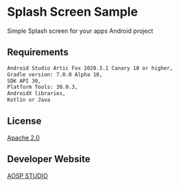 # Splash Screen Sample
Simple Splash screen for your apps Android project

## Requirements
```bash
Android Studio Artic Fox 2020.3.1 Canary 10 or higher,
Gradle version: 7.0.0 Alpha 10,
SDK API 30,
Platform Tools: 30.0.3,
AndroidX libraries,
Kotlin or Java
```

## License
[Apache 2.0](https://github.com/aospstudio/splash-screen-samples/blob/main/LICENSE)

## Developer Website
[AOSP STUDIO](https://aospstudio.com)
